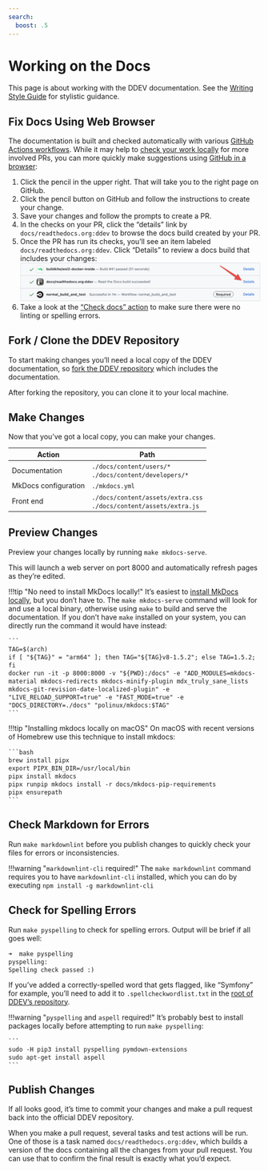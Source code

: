 ```yaml
---
search:
  boost: .5
---
```

# Working on the Docs

This page is about working with the DDEV documentation. See the [Writing Style Guide](writing-style-guide.md) for stylistic guidance.

## Fix Docs Using Web Browser

The documentation is built and checked automatically with various [GitHub Actions workflows](https://github.com/ddev/ddev/actions). While it may help to [check your work locally](#fork-clone-the-ddev-repository) for more involved PRs, you can more quickly make suggestions using [GitHub in a browser](#fix-docs-using-web-browser):

1. Click the pencil in the upper right. That will take you to the right page on GitHub.
2. Click the pencil button on GitHub and follow the instructions to create your change.
3. Save your changes and follow the prompts to create a PR.
4. In the checks on your PR, click the “details” link by `docs/readthedocs.org:ddev` to browse the docs build created by your PR.
5. Once the PR has run its checks, you’ll see an item labeled `docs/readthedocs.org:ddev`. Click “Details” to review a docs build that includes your changes:
    ![Documentation preview build link](../images/docs-build-link.png)
6. Take a look at the [“Check docs” action](https://github.com/ddev/ddev/actions/workflows/docscheck.yml) to make sure there were no linting or spelling errors.

## Fork / Clone the DDEV Repository

To start making changes you’ll need a local copy of the DDEV documentation, so [fork the DDEV repository](https://github.com/ddev/ddev/fork) which includes the documentation.

After forking the repository, you can clone it to your local machine.

## Make Changes

Now that you’ve got a local copy, you can make your changes.

| Action               | Path                                                                    |
|----------------------|-------------------------------------------------------------------------|
| Documentation        | `./docs/content/users/*` <br> `./docs/content/developers/*`             |
| MkDocs configuration | `./mkdocs.yml`                                                          |
| Front end            | `./docs/content/assets/extra.css` <br> `./docs/content/assets/extra.js` |

## Preview Changes

Preview your changes locally by running `make mkdocs-serve`.

This will launch a web server on port 8000 and automatically refresh pages as they’re edited.

!!!tip "No need to install MkDocs locally!"
    It’s easiest to [install MkDocs locally](https://www.mkdocs.org/user-guide/installation/), but you don’t have to. The `make mkdocs-serve` command will look for and use a local binary, otherwise using `make` to build and serve the documentation. If you don’t have `make` installed on your system, you can directly run the command it would have instead:

    ```
    TAG=$(arch)
    if [ "${TAG}" = "arm64" ]; then TAG="${TAG}v8-1.5.2"; else TAG=1.5.2; fi
    docker run -it -p 8000:8000 -v "${PWD}:/docs" -e "ADD_MODULES=mkdocs-material mkdocs-redirects mkdocs-minify-plugin mdx_truly_sane_lists mkdocs-git-revision-date-localized-plugin" -e "LIVE_RELOAD_SUPPORT=true" -e "FAST_MODE=true" -e "DOCS_DIRECTORY=./docs" "polinux/mkdocs:$TAG"
    ```

!!!tip "Installing mkdocs locally on macOS"
    On macOS with recent versions of Homebrew use this technique to install mkdocs:

    ```bash
    brew install pipx
    export PIPX_BIN_DIR=/usr/local/bin
    pipx install mkdocs
    pipx runpip mkdocs install -r docs/mkdocs-pip-requirements
    pipx ensurepath
    ```

## Check Markdown for Errors

Run `make markdownlint` before you publish changes to quickly check your files for errors or inconsistencies.

!!!warning "`markdownlint-cli` required!"
    The `make markdownlint` command requires you to have `markdownlint-cli` installed, which you can do by executing `npm install -g markdownlint-cli`

## Check for Spelling Errors

Run `make pyspelling` to check for spelling errors. Output will be brief if all goes well:

```
➜  make pyspelling
pyspelling:
Spelling check passed :)
```

If you’ve added a correctly-spelled word that gets flagged, like “Symfony” for example, you’ll need to add it to `.spellcheckwordlist.txt` in the [root of DDEV’s repository](https://github.com/ddev/ddev/blob/master/.spellcheckwordlist.txt).

!!!warning "`pyspelling` and `aspell` required!"
    It’s probably best to install packages locally before attempting to run `make pyspelling`:

    ```
    sudo -H pip3 install pyspelling pymdown-extensions
    sudo apt-get install aspell
    ```

## Publish Changes

If all looks good, it’s time to commit your changes and make a pull request back into the official DDEV repository.

When you make a pull request, several tasks and test actions will be run. One of those is a task named `docs/readthedocs.org:ddev`, which builds a version of the docs containing all the changes from your pull request. You can use that to confirm the final result is exactly what you’d expect.
